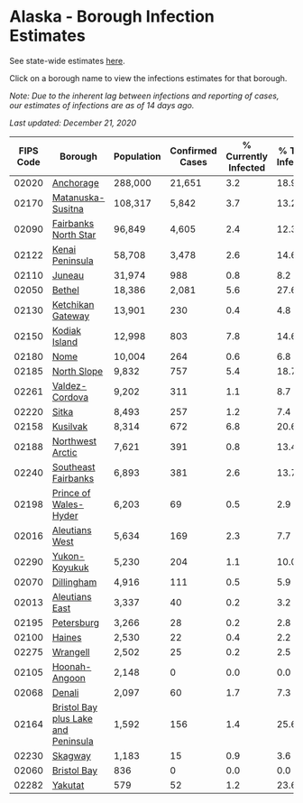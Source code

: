 # Alaska - Borough Infection Estimates

See state-wide estimates [here](/infections/us-ak).

Click on a borough name to view the infections estimates for that borough.

*Note: Due to the inherent lag between infections and reporting of cases, our estimates of infections are as of 14 days ago.*

*Last updated: December 21, 2020*

|   FIPS Code |                                                                    Borough |   Population |   Confirmed Cases |   % Currently Infected |   % Total Infected |
|-------------|----------------------------------------------------------------------------|--------------|-------------------|------------------------|--------------------|
|       02020 |                                                     [Anchorage](anchorage) |      288,000 |            21,651 |                    3.2 |               18.9 |
|       02170 |                                     [Matanuska-Susitna](matanuska-susitna) |      108,317 |             5,842 |                    3.7 |               13.2 |
|       02090 |                               [Fairbanks North Star](fairbanks-north-star) |       96,849 |             4,605 |                    2.4 |               12.3 |
|       02122 |                                         [Kenai Peninsula](kenai-peninsula) |       58,708 |             3,478 |                    2.6 |               14.6 |
|       02110 |                                                           [Juneau](juneau) |       31,974 |               988 |                    0.8 |                8.2 |
|       02050 |                                                           [Bethel](bethel) |       18,386 |             2,081 |                    5.6 |               27.6 |
|       02130 |                                     [Ketchikan Gateway](ketchikan-gateway) |       13,901 |               230 |                    0.4 |                4.8 |
|       02150 |                                             [Kodiak Island](kodiak-island) |       12,998 |               803 |                    7.8 |               14.6 |
|       02180 |                                                               [Nome](nome) |       10,004 |               264 |                    0.6 |                6.8 |
|       02185 |                                                 [North Slope](north-slope) |        9,832 |               757 |                    5.4 |               18.7 |
|       02261 |                                           [Valdez-Cordova](valdez-cordova) |        9,202 |               311 |                    1.1 |                8.7 |
|       02220 |                                                             [Sitka](sitka) |        8,493 |               257 |                    1.2 |                7.4 |
|       02158 |                                                       [Kusilvak](kusilvak) |        8,314 |               672 |                    6.8 |               20.6 |
|       02188 |                                       [Northwest Arctic](northwest-arctic) |        7,621 |               391 |                    0.8 |               13.4 |
|       02240 |                                 [Southeast Fairbanks](southeast-fairbanks) |        6,893 |               381 |                    2.6 |               13.7 |
|       02198 |                             [Prince of Wales-Hyder](prince-of-wales-hyder) |        6,203 |                69 |                    0.5 |                2.9 |
|       02016 |                                           [Aleutians West](aleutians-west) |        5,634 |               169 |                    2.3 |                7.7 |
|       02290 |                                             [Yukon-Koyukuk](yukon-koyukuk) |        5,230 |               204 |                    1.1 |               10.0 |
|       02070 |                                                   [Dillingham](dillingham) |        4,916 |               111 |                    0.5 |                5.9 |
|       02013 |                                           [Aleutians East](aleutians-east) |        3,337 |                40 |                    0.2 |                3.2 |
|       02195 |                                                   [Petersburg](petersburg) |        3,266 |                28 |                    0.2 |                2.8 |
|       02100 |                                                           [Haines](haines) |        2,530 |                22 |                    0.4 |                2.2 |
|       02275 |                                                       [Wrangell](wrangell) |        2,502 |                25 |                    0.2 |                2.5 |
|       02105 |                                             [Hoonah-Angoon](hoonah-angoon) |        2,148 |                 0 |                    0.0 |                0.0 |
|       02068 |                                                           [Denali](denali) |        2,097 |                60 |                    1.7 |                7.3 |
|       02164 | [Bristol Bay plus Lake and Peninsula](bristol-bay-plus-lake-and-peninsula) |        1,592 |               156 |                    1.4 |               25.6 |
|       02230 |                                                         [Skagway](skagway) |        1,183 |                15 |                    0.9 |                3.6 |
|       02060 |                                                 [Bristol Bay](bristol-bay) |          836 |                 0 |                    0.0 |                0.0 |
|       02282 |                                                         [Yakutat](yakutat) |          579 |                52 |                    1.2 |               23.6 |